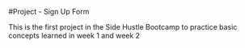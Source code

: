 #Project - Sign Up Form

This is the first project in the Side Hustle Bootcamp to practice basic concepts learned in week 1 and week 2
